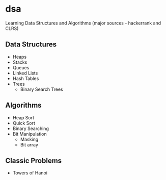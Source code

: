 # dsa
Learning Data Structures and Algorithms (major sources - hackerrank and CLRS)

## Data Structures
- Heaps
- Stacks
- Queues
- Linked Lists
- Hash Tables
- Trees
    - Binary Search Trees

## Algorithms
- Heap Sort
- Quick Sort
- Binary Searching
- Bit Manipulation
  - Masking
  - Bit array
  
## Classic Problems
- Towers of Hanoi
